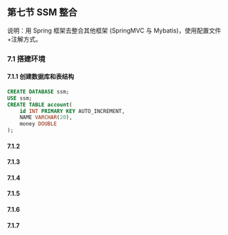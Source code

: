 ## 第七节 SSM 整合

说明：用 Spring 框架去整合其他框架 (SpringMVC 与 Mybatis)，使用配置文件+注解方式。


### 7.1 搭建环境

#### 7.1.1 创建数据库和表结构

```sql
CREATE DATABASE ssm;
USE ssm;
CREATE TABLE account(
	id INT PRIMARY KEY AUTO_INCREMENT,
	NAME VARCHAR(20),
	money DOUBLE
);
```

#### 7.1.2 




#### 7.1.3 
#### 7.1.4 
#### 7.1.5 
#### 7.1.6 
#### 7.1.7 
